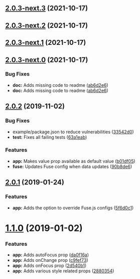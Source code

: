 ## [2.0.3-next.3](https://github.com/ghoshnirmalya/react-search-box/compare/v2.0.3-next.1...v2.0.3-next.3) (2021-10-17)

## [2.0.3-next.2](https://github.com/ghoshnirmalya/react-search-box/compare/v2.0.3-next.1...v2.0.3-next.2) (2021-10-17)

## [2.0.3-next.1](https://github.com/ghoshnirmalya/react-search-box/compare/v2.0.3-next.0...v2.0.3-next.1) (2021-10-17)

## [2.0.3-next.0](https://github.com/ghoshnirmalya/react-search-box/compare/v2...v2.0.3-next.0) (2021-10-17)

### Bug Fixes

- **doc:** Adds missing code to readme ([ab6d2e6](https://github.com/ghoshnirmalya/react-search-box/commit/ab6d2e67cb8ba8ec31ce642ac0fce2c71cf66c78))
- **doc:** Adds missing code to readme ([ab6d2e6](https://github.com/ghoshnirmalya/react-search-box/commit/ab6d2e67cb8ba8ec31ce642ac0fce2c71cf66c78))

## [2.0.2](https://github.com/ghoshnirmalya/react-search-box/compare/v2...v2.0.3-beta.0) (2019-11-02)

### Bug Fixes

- example/package.json to reduce vulnerabilities ([33542d0](https://github.com/ghoshnirmalya/react-search-box/commit/33542d0506a407cdb4ca873a4f5736edfb4f0091))
- **test:** Fixes all failing tests ([63a1eab](https://github.com/ghoshnirmalya/react-search-box/commit/63a1eab4266cc5757daa59196212cedcd7353afb))

### Features

- **app:** Makes value prop available as default value ([b01df05](https://github.com/ghoshnirmalya/react-search-box/commit/b01df05333885ef5c10baffeb8ae0fcad2e46795))
- **fuse:** Updates Fuse config when data updates ([90b8de6](https://github.com/ghoshnirmalya/react-search-box/commit/90b8de67eccbd19a657d592b7c3d18019292f180))

## [2.0.1](https://github.com/ghoshnirmalya/react-search-box/compare/v2...v2.0.3-beta.0) (2019-01-24)

### Features

- **app:** Adds the option to override Fuse.js configs ([5f6d0c1](https://github.com/ghoshnirmalya/react-search-box/commit/5f6d0c10a7588fdf26eb4c74682cc666c1a0c70b))

# [1.1.0](https://github.com/ghoshnirmalya/react-search-box/compare/v2...v2.0.3-beta.0) (2019-01-02)

### Features

- **app:** Adds autoFocus prop ([da0f16a](https://github.com/ghoshnirmalya/react-search-box/commit/da0f16abb639eda1fc77c3e58f316e46b869848b))
- **app:** Adds onChange prop ([c9fef73](https://github.com/ghoshnirmalya/react-search-box/commit/c9fef7329eba6fa6eee7a1212d8f920be93e68fb))
- **app:** Adds onFocus prop ([2d540b1](https://github.com/ghoshnirmalya/react-search-box/commit/2d540b10e1457b668a576596735aecd24359e4ea))
- **app:** Adds various style related props ([2880354](https://github.com/ghoshnirmalya/react-search-box/commit/28803545509dbad1e287564fe36ae62cd61dc7c2))

